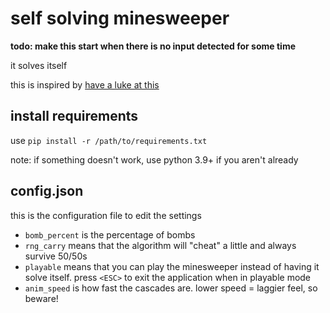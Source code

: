 # self solving minesweeper

**todo: make this start when there is no input detected for some time**

it solves itself

this is inspired by [have a luke at this](https://github.com/haveaLukeatthis/SelfSolvingMinesweeper)

## install requirements

use `pip install -r /path/to/requirements.txt`

note: if something doesn't work, use python 3.9+ if you aren't already

## config.json

this  is the configuration file to edit the settings

- `bomb_percent` is the percentage of bombs 
- `rng_carry` means that the algorithm will "cheat" a little and always survive 50/50s
- `playable` means that you can play the minesweeper instead of having it solve itself. press `<ESC>` to exit the application when in playable mode
- `anim_speed` is how fast the cascades are. lower speed = laggier feel, so beware!